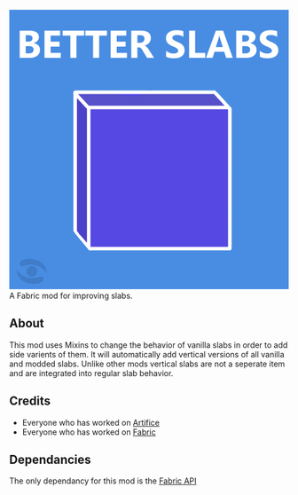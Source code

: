 ![BETTER SLABS](https://github.com/Eilux/BetterSlabs/blob/master/src/main/resources/icon.png "BETTER SLABS!")
A Fabric mod for improving slabs.
## About
This mod uses Mixins to change the behavior of vanilla slabs in order to add side varients of them. It will automatically add vertical versions of all vanilla and modded slabs. Unlike other mods vertical slabs are not a seperate item and are integrated into regular slab behavior.
## Credits
* Everyone who has worked on [Artifice](https://github.com/natanfudge/artifice/tree/1.17)
* Everyone who has worked on [Fabric](https://fabricmc.net/use/)
## Dependancies
The only dependancy for this mod is the [Fabric API](https://www.curseforge.com/minecraft/mc-mods/fabric-api)
